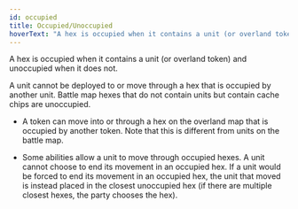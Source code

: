 ```yaml
---
id: occupied
title: Occupied/Unoccupied
hoverText: "A hex is occupied when it contains a unit (or overland token) and unoccupied when it does not."
---
```


A hex is occupied when it contains a unit (or overland token) and unoccupied when it does not.

A unit cannot be deployed to or move through a hex that is occupied by another unit. Battle map hexes that do not contain units but contain cache chips are unoccupied.

- A token can move into or through a hex on the overland map that is occupied by another token.
  Note that this is different from units on the battle map.

- Some abilities allow a unit to move through occupied hexes.
  A unit cannot choose to end its movement in an occupied hex.
  If a unit would be forced to end its movement in an occupied hex, the unit that moved is instead placed in the closest unoccupied hex (if
  there are multiple closest hexes, the party chooses the hex).

